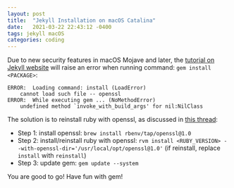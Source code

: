 ```yaml
---
layout: post
title:  "Jekyll Installation on macOS Catalina"
date:   2021-03-22 22:43:12 -0400
tags: jekyll macOS
categories: coding
---
```

Due to new security features in macOS Mojave and later, the [tutorial on Jekyll website](https://jekyllrb.com/docs/installation/macos/) will raise an error when running command: `gem install <PACKAGE>`:

```console
ERROR:  Loading command: install (LoadError)
    cannot load such file -- openssl
ERROR:  While executing gem ... (NoMethodError)
    undefined method `invoke_with_build_args' for nil:NilClass
```

The solution is to reinstall ruby with openssl, as discussed in [this thread](https://github.com/rvm/rvm/issues/4819):

* Step 1: install openssl: `brew install rbenv/tap/openssl@1.0`
* Step 2: install/reinstall ruby with openssl: `rvm install <RUBY_VERSION> --with-openssl-dir='/usr/local/opt/openssl@1.0'` (if reinstall, replace `install` with `reinstall`)
* Step 3: update gem: `gem update --system`

You are good to go! Have fun with gem!